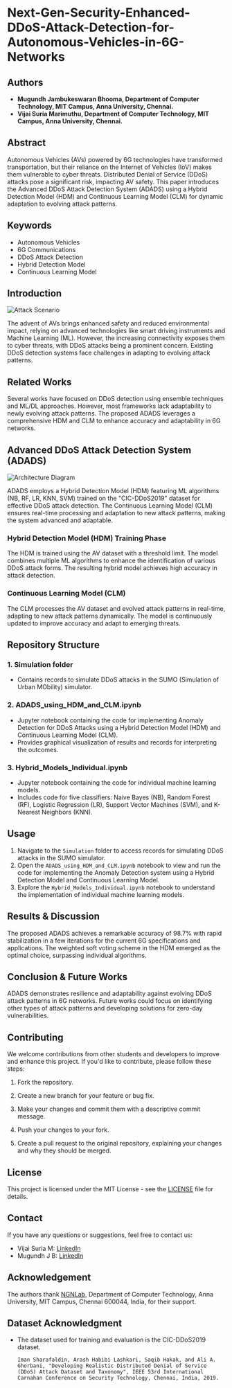 # Next-Gen-Security-Enhanced-DDoS-Attack-Detection-for-Autonomous-Vehicles-in-6G-Networks

## Authors

- **Mugundh Jambukeswaran Bhooma, Department of Computer Technology, MIT Campus, Anna University, Chennai.**
- **Vijai Suria Marimuthu, Department of Computer Technology, MIT Campus, Anna University, Chennai.**

## Abstract

Autonomous Vehicles (AVs) powered by 6G technologies have transformed transportation, but their reliance on the Internet of Vehicles (IoV) makes them vulnerable to cyber threats. Distributed Denial of Service (DDoS) attacks pose a significant risk, impacting AV safety. This paper introduces the Advanced DDoS Attack Detection System (ADADS) using a Hybrid Detection Model (HDM) and Continuous Learning Model (CLM) for dynamic adaptation to evolving attack patterns.

## Keywords

- Autonomous Vehicles
- 6G Communications
- DDoS Attack Detection
- Hybrid Detection Model
- Continuous Learning Model

## Introduction

![Attack Scenario](https://github.com/J-B-Mugundh/Next-Gen-Security-Enhanced-DDoS-Attack-Detection-for-Autonomous-Vehicles-in-6G-Networks/blob/main/attack-scenario-6g.png)

The advent of AVs brings enhanced safety and reduced environmental impact, relying on advanced technologies like smart driving instruments and Machine Learning (ML). However, the increasing connectivity exposes them to cyber threats, with DDoS attacks being a prominent concern. Existing DDoS detection systems face challenges in adapting to evolving attack patterns.

## Related Works

Several works have focused on DDoS detection using ensemble techniques and ML/DL approaches. However, most frameworks lack adaptability to newly evolving attack patterns. The proposed ADADS leverages a comprehensive HDM and CLM to enhance accuracy and adaptability in 6G networks.

## Advanced DDoS Attack Detection System (ADADS)

![Architecture Diagram](https://github.com/J-B-Mugundh/Next-Gen-Security-Enhanced-DDoS-Attack-Detection-for-Autonomous-Vehicles-in-6G-Networks/blob/main/adads_arch_diagram.png)

ADADS employs a Hybrid Detection Model (HDM) featuring ML algorithms (NB, RF, LR, KNN, SVM) trained on the "CIC-DDoS2019" dataset for effective DDoS attack detection. The Continuous Learning Model (CLM) ensures real-time processing and adaptation to new attack patterns, making the system advanced and adaptable.

### Hybrid Detection Model (HDM) Training Phase

The HDM is trained using the AV dataset with a threshold limit. The model combines multiple ML algorithms to enhance the identification of various DDoS attack forms. The resulting hybrid model achieves high accuracy in attack detection.

### Continuous Learning Model (CLM)

The CLM processes the AV dataset and evolved attack patterns in real-time, adapting to new attack patterns dynamically. The model is continuously updated to improve accuracy and adapt to emerging threats.

## Repository Structure

### 1. Simulation folder

- Contains records to simulate DDoS attacks in the SUMO (Simulation of Urban MObility) simulator.

### 2. ADADS_using_HDM_and_CLM.ipynb

- Jupyter notebook containing the code for implementing Anomaly Detection for DDoS Attacks using a Hybrid Detection Model (HDM) and Continuous Learning Model (CLM).
- Provides graphical visualization of results and records for interpreting the outcomes.

### 3. Hybrid_Models_Individual.ipynb

- Jupyter notebook containing the code for individual machine learning models.
- Includes code for five classifiers: Naive Bayes (NB), Random Forest (RF), Logistic Regression (LR), Support Vector Machines (SVM), and K-Nearest Neighbors (KNN).

## Usage

1.  Navigate to the `Simulation` folder to access records for simulating DDoS attacks in the SUMO simulator.
2.  Open the `ADADS_using_HDM_and_CLM.ipynb` notebook to view and run the code for implementing the Anomaly Detection system using a Hybrid Detection Model and Continuous Learning Model.
3.  Explore the `Hybrid_Models_Individual.ipynb` notebook to understand the implementation of individual machine learning models.

## Results & Discussion

The proposed ADADS achieves a remarkable accuracy of 98.7% with rapid stabilization in a few iterations for the current 6G specifications and applications. The weighted soft voting scheme in the HDM emerged as the optimal choice, surpassing individual algorithms.

## Conclusion & Future Works

ADADS demonstrates resilience and adaptability against evolving DDoS attack patterns in 6G networks. Future works could focus on identifying other types of attack patterns and developing solutions for zero-day vulnerabilities.

## Contributing

We welcome contributions from other students and developers to improve and enhance this project. If you'd like to contribute, please follow these steps:

1. Fork the repository.

2. Create a new branch for your feature or bug fix.

3. Make your changes and commit them with a descriptive commit message.

4. Push your changes to your fork.

5. Create a pull request to the original repository, explaining your changes and why they should be merged.

## License

This project is licensed under the MIT License - see the [LICENSE](LICENSE) file for details.

## Contact

If you have any questions or suggestions, feel free to contact us:

- Vijai Suria M: [LinkedIn](https://linkedin.com/in/vijaisuria)
- Mugundh J B: [LinkedIn](https://linkedin.com/in/mugundhjb)

## Acknowledgement

The authors thank [NGNLab](https://ngnlab.org/), Department of Computer Technology, Anna University, MIT Campus, Chennai 600044, India, for their support.

## Dataset Acknowledgment
   - The dataset used for training and evaluation is the CIC-DDoS2019 dataset.
     ```
     Iman Sharafaldin, Arash Habibi Lashkari, Saqib Hakak, and Ali A. Ghorbani, "Developing Realistic Distributed Denial of Service (DDoS) Attack Dataset and Taxonomy", IEEE 53rd International Carnahan Conference on Security Technology, Chennai, India, 2019.
     ```

